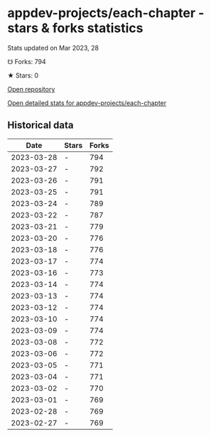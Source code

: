 # appdev-projects/each-chapter - stars & forks statistics

Stats updated on Mar 2023, 28

☋ Forks: 794

★ Stars: 0

[Open repository](https://github.com/appdev-projects/each-chapter)

[Open detailed stats for appdev-projects/each-chapter](https://reviewgithub.com/rep/appdev-projects/each-chapter)

## Historical data
| Date | Stars | Forks |
|------|-------|-------|
| 2023-03-28 | - | 794 | 
| 2023-03-27 | - | 792 | 
| 2023-03-26 | - | 791 | 
| 2023-03-25 | - | 791 | 
| 2023-03-24 | - | 789 | 
| 2023-03-22 | - | 787 | 
| 2023-03-21 | - | 779 | 
| 2023-03-20 | - | 776 | 
| 2023-03-18 | - | 776 | 
| 2023-03-17 | - | 774 | 
| 2023-03-16 | - | 773 | 
| 2023-03-14 | - | 774 | 
| 2023-03-13 | - | 774 | 
| 2023-03-12 | - | 774 | 
| 2023-03-10 | - | 774 | 
| 2023-03-09 | - | 774 | 
| 2023-03-08 | - | 772 | 
| 2023-03-06 | - | 772 | 
| 2023-03-05 | - | 771 | 
| 2023-03-04 | - | 771 | 
| 2023-03-02 | - | 770 | 
| 2023-03-01 | - | 769 | 
| 2023-02-28 | - | 769 | 
| 2023-02-27 | - | 769 | 


